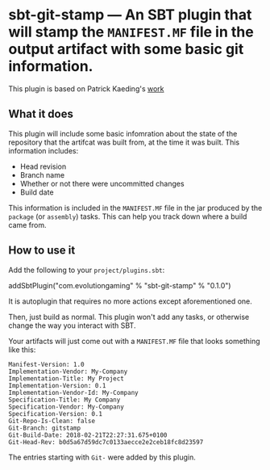 # sbt-git-stamp — An SBT plugin that will stamp the `MANIFEST.MF` file in the output artifact with some basic git information. #

This plugin is based on Patrick Kaeding's [work](https://bitbucket.org/pkaeding/sbt-git-stamp)

## What it does ##

This plugin will include some basic infomration about the state of the repository that the artifcat was built from,
at the time it was built.  This information includes:

* Head revision
* Branch name
* Whether or not there were uncommitted changes
* Build date

This information is included in the `MANIFEST.MF` file in the jar produced by the `package` (or `assembly`) tasks.  This can
help you track down where a build came from.

## How to use it ##

Add the following to your `project/plugins.sbt`:

  addSbtPlugin("com.evolutiongaming" % "sbt-git-stamp" % "0.1.0")

It is autoplugin that requires no more actions except aforementioned one.

Then, just build as normal.  This plugin won't add any tasks, or otherwise change the way you interact with SBT.

Your artifacts will just come out with a `MANIFEST.MF` file that looks something like this:

    Manifest-Version: 1.0
    Implementation-Vendor: My-Company
    Implementation-Title: My Project
    Implementation-Version: 0.1
    Implementation-Vendor-Id: My-Company
    Specification-Title: My Company
    Specification-Vendor: My-Company
    Specification-Version: 0.1
    Git-Repo-Is-Clean: false
    Git-Branch: gitstamp
    Git-Build-Date: 2018-02-21T22:27:31.675+0100
    Git-Head-Rev: b0d5a67d59dc7c0133aecce2e2ceb18fc8d23597

The entries starting with `Git-` were added by this plugin.
